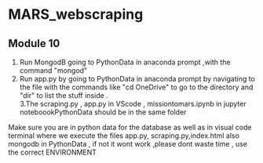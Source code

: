 # MARS_webscraping
## Module 10
1. Run MongodB going to PythonData in anaconda prompt ,with the command "mongod" </br>
2. Run app.py by going to PythonData in anaconda prompt by navigating to the file with the commands like  "cd OneDrive" to go to the directory and "dir" to list the stuff inside .</br>
3.The scraping.py , app.py   in VScode , missiontomars.ipynb in jupyter noteboookPythonData should be in the same folder 

Make sure you are in python data for the database as well as in visual code terminal where we execute the files app.py, scraping.py,index.html also mongodb in PythonData ,
if not it wont work ,please dont waste time , use the correct ENVIRONMENT 
